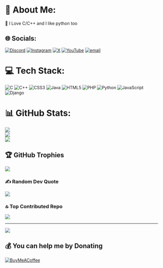 # 💫 About Me:
🔭 I Love C/C++ and I like python too<br>


## 🌐 Socials:
[![Discord](https://img.shields.io/badge/Discord-%237289DA.svg?logo=discord&logoColor=white)](https://discord.gg/https://discord.gg/pddfHzfg) [![Instagram](https://img.shields.io/badge/Instagram-%23E4405F.svg?logo=Instagram&logoColor=white)](https://instagram.com/danialversion ) [![X](https://img.shields.io/badge/X-black.svg?logo=X&logoColor=white)](https://x.com/amg_danial) [![YouTube](https://img.shields.io/badge/YouTube-%23FF0000.svg?logo=YouTube&logoColor=white)](https://youtube.com/@Persianprogramer) [![email](https://img.shields.io/badge/Email-D14836?logo=gmail&logoColor=white)](mailto:danialamg64@gmail.com) 

# 💻 Tech Stack:
![C](https://img.shields.io/badge/c-%2300599C.svg?style=for-the-badge&logo=c&logoColor=white) ![C++](https://img.shields.io/badge/c++-%2300599C.svg?style=for-the-badge&logo=c%2B%2B&logoColor=white) ![CSS3](https://img.shields.io/badge/css3-%231572B6.svg?style=for-the-badge&logo=css3&logoColor=white) ![Java](https://img.shields.io/badge/java-%23ED8B00.svg?style=for-the-badge&logo=openjdk&logoColor=white) ![HTML5](https://img.shields.io/badge/html5-%23E34F26.svg?style=for-the-badge&logo=html5&logoColor=white) ![PHP](https://img.shields.io/badge/php-%23777BB4.svg?style=for-the-badge&logo=php&logoColor=white) ![Python](https://img.shields.io/badge/python-3670A0?style=for-the-badge&logo=python&logoColor=ffdd54) ![JavaScript](https://img.shields.io/badge/javascript-%23323330.svg?style=for-the-badge&logo=javascript&logoColor=%23F7DF1E) ![Django](https://img.shields.io/badge/django-%23092E20.svg?style=for-the-badge&logo=django&logoColor=white)
# 📊 GitHub Stats:
![](https://github-readme-stats.vercel.app/api?username=Danial-maleki&theme=dark&hide_border=false&include_all_commits=true&count_private=true)<br/>
![](https://nirzak-streak-stats.vercel.app/?user=Danial-maleki&theme=dark&hide_border=false)<br/>
![](https://github-readme-stats.vercel.app/api/top-langs/?username=Danial-maleki&theme=dark&hide_border=false&include_all_commits=true&count_private=true&layout=compact)

## 🏆 GitHub Trophies
![](https://github-profile-trophy.vercel.app/?username=Danial-maleki&theme=neon&no-frame=false&no-bg=true&margin-w=4)

### ✍️ Random Dev Quote
![](https://quotes-github-readme.vercel.app/api?type=horizontal&theme=radical)

### 🔝 Top Contributed Repo
![](https://github-contributor-stats.vercel.app/api?username=Danial-maleki&limit=5&theme=tokyonight&combine_all_yearly_contributions=true)

---
[![](https://visitcount.itsvg.in/api?id=Danial-maleki&icon=0&color=0)](https://visitcount.itsvg.in)

  ## 💰 You can help me by Donating
  [![BuyMeACoffee](https://img.shields.io/badge/Buy%20Me%20a%20Coffee-ffdd00?style=for-the-badge&logo=buy-me-a-coffee&logoColor=black)](https://buymeacoffee.com/buymeacoffee.com/danialprogrammer) 

  
<!-- Proudly created with GPRM ( https://gprm.itsvg.in ) -->